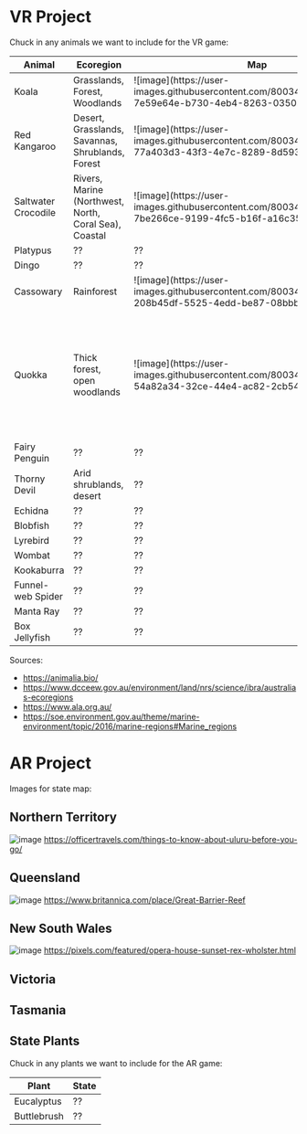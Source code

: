 # VR Project

Chuck in any animals we want to include for the VR game:

<table>
<thead>
<tr>
<th>Animal</th>
<th>Ecoregion</th>
<th>Map</th>
<th>Hint 1</th>
<th>Hint 2</th>
<th>Hint 3</th>
</tr>
</thead>
<tbody>
<tr>
  <td>Koala</td>
  <td>Grasslands, Forest, Woodlands</td>
  <td>![image](https://user-images.githubusercontent.com/80034359/189865300-7e59e64e-b730-4eb4-8263-0350b8e26dd8.png)</td>
  <td>??</td>
  <td>??</td>
  <td>??</td>
</tr>
  
<tr>
  <td>Red Kangaroo</td>
  <td>Desert, Grasslands, Savannas, Shrublands, Forest</td>
  <td>![image](https://user-images.githubusercontent.com/80034359/189874360-77a403d3-43f3-4e7c-8289-8d593da397a5.png)</td>
  <td>??</td>
  <td>??</td>
  <td>??</td>
</tr>
  
<tr>
  <td>Saltwater Crocodile</td>
  <td>Rivers, Marine (Northwest, North, Coral Sea), Coastal</td>
  <td>![image](https://user-images.githubusercontent.com/80034359/189881799-7be266ce-9199-4fc5-b16f-a16c352bd95c.png)</td>
  <td>??</td>
  <td>??</td>
  <td>??</td>
</tr>
  
<tr>
<td>Platypus</td>
<td>??</td>
<td>??</td>
</tr>
  
<tr>
<td>Dingo</td>
<td>??</td>
<td>??</td>
</tr>

<tr>
  <td>Cassowary</td>
  <td>Rainforest</td>
  <td>![image](https://user-images.githubusercontent.com/80034359/189044007-208b45df-5525-4edd-be87-08bbbdfb8832.png)</td>
  <td>Fruit-centric diet</td>
  <td>??</td>
  <td>??</td>
</tr>
  
<tr>
  <td>Quokka</td>
  <td>Thick forest, open woodlands</td>
  <td>![image](https://user-images.githubusercontent.com/80034359/189046985-54a82a34-32ce-44e4-ac82-2cb54cec0a6b.png)</td>
  <td>Quokkas are herbivorous, with a diet consisting primarily of wild grasses and vegetation</td>
  <td>Quokkas typically live close to sources of fresh water</td>
  <td>The introduction of predators has significantly reduced the number of quokkas in mainland Australia</td>
</tr>
  
<tr>
<td>Fairy Penguin</td>
<td>??</td>
<td>??</td>
</tr>
  
<tr>
<td>Thorny Devil</td>
<td>Arid shrublands, desert</td>
<td>??</td>
</tr>
  
<tr>
<td>Echidna</td>
<td>??</td>
<td>??</td>
</tr>
  
<tr>
<td>Blobfish</td>
<td>??</td>
<td>??</td>
</tr>

<tr>
<td>Lyrebird</td>
<td>??</td>
<td>??</td>
</tr>

<tr>
<td>Wombat</td>
<td>??</td>
<td>??</td>
</tr>
  
<tr>
<td>Kookaburra</td>
<td>??</td>
<td>??</td>
</tr>

<tr>
<td>Funnel-web Spider</td>
<td>??</td>
<td>??</td>
</tr>
  
<tr>
<td>Manta Ray</td>
<td>??</td>
<td>??</td>
</tr>
  
<tr>
<td>Box Jellyfish</td>
<td>??</td>
<td>??</td>
</tr>

  
</tbody>
</table>

Sources:
* https://animalia.bio/
* https://www.dcceew.gov.au/environment/land/nrs/science/ibra/australias-ecoregions
* https://www.ala.org.au/
* https://soe.environment.gov.au/theme/marine-environment/topic/2016/marine-regions#Marine_regions

# AR Project

Images for state map:

## Northern Territory
![image](https://user-images.githubusercontent.com/80034359/189053506-9eac3b7d-c53b-4f09-9819-7aebba5e73a8.png)
https://officertravels.com/things-to-know-about-uluru-before-you-go/

## Queensland
![image](https://user-images.githubusercontent.com/80034359/189054757-1ea2fff9-9e85-437c-ad69-020c821ca694.png)
https://www.britannica.com/place/Great-Barrier-Reef

## New South Wales
![image](https://user-images.githubusercontent.com/80034359/189057914-60fca6ce-989e-4f80-a957-8dbf9de66b7d.png)
https://pixels.com/featured/opera-house-sunset-rex-wholster.html

## Victoria

## Tasmania


## State Plants
Chuck in any plants we want to include for the AR game:

<table>
<thead>
<tr>
<th>Plant</th>
<th>State</th>
</tr>
</thead>
<tbody>
<tr>
<td>Eucalyptus</td>
<td>??</td>
</tr>
  
<tr>
<td>Buttlebrush</td>
<td>??</td>
</tr>
  
  
</tbody>
</table>
